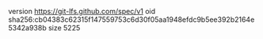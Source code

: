 version https://git-lfs.github.com/spec/v1
oid sha256:cb04383c62315f147559753c6d30f05aa1948efdc9b5ee392b2164e5342a938b
size 5225

